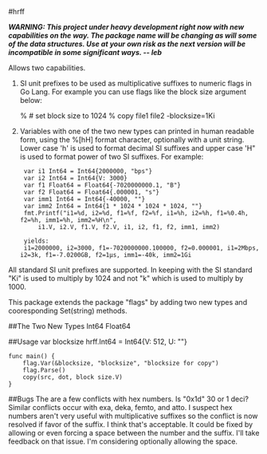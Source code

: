 #hrff

***WARNING: This project under heavy development right now with new capabilities on the way. The package name will be changing as will some of the data structures. Use at your own risk as the next version will be incompatible in some significant ways. -- leb***

Allows two capabilities.

1. SI unit prefixes to be used as multiplicative suffixes to numeric flags in Go Lang. 
For example you can use flags like the block size argument below:

	% # set block size to 1024
	% copy file1 file2 -blocksize=1Ki

2. Variables with one of the two new types can printed in human readable form, using the %[hH] format character, optionally with a unit string. Lower case 'h' is used to format decimal SI suffixes and upper case 'H" is used to format power of two SI suffixes. For example:

		var i1 Int64 = Int64{2000000, "bps"}
		var i2 Int64 = Int64{V: 3000}
		var f1 Float64 = Float64{-7020000000.1, "B"}
		var f2 Float64 = Float64{.000001, "s"}
		var imm1 Int64 = Int64{-40000, ""}
		var imm2 Int64 = Int64{1 * 1024 * 1024 * 1024, ""}
		fmt.Printf("i1=%d, i2=%d, f1=%f, f2=%f, i1=%h, i2=%h, f1=%0.4h, f2=%h, imm1=%h, imm2=%H\n",
			i1.V, i2.V, f1.V, f2.V, i1, i2, f1, f2, imm1, imm2)
		
		yields:
		i1=2000000, i2=3000, f1=-7020000000.100000, f2=0.000001, i1=2Mbps, i2=3k, f1=-7.0200GB, f2=1µs, imm1=-40k, imm2=1Gi

All standard SI unit prefixes are supported. In keeping with the SI standard "Ki" is used to multiply by 1024 and not "k" which is used to multiply by 1000.

This package extends the package "flags" by adding two new types and cooresponding Set(string) methods.


##The Two New Types
	Int64
	Float64

##Usage
	var blocksize hrff.Int64 = Int64{V: 512, U: ""}

	func main() {
		flag.Var(&blocksize, "blocksize", "blocksize for copy")
		flag.Parse()
		copy(src, dot, block size.V)
	}

##Bugs
The are a few conflicts with hex numbers. Is "0x1d" 30 or 1 deci? Similar conflicts occur with exa, deka, femto, and atto. I suspect hex numbers aren't very useful with multiplicative suffixes so the conflict is now resolved if favor of the suffix. I think that's acceptable. It could be fixed by allowing or even forcing a space between the number and the suffix. I'll take feedback on that issue. I'm considering optionally allowing the space.


